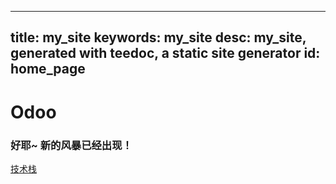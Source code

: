 
---
title: my_site
keywords: my_site
desc: my_site, generated with teedoc, a static site generator
id: home_page
---




<div>
    <h1><span>Odoo</span></h1>
    <h3>好耶~ 新的风暴已经出现！</h3>
</div>
<div id="big_btn_wrapper">
    <a class="btn" href="/doc1/">技术栈</a>
</div>

